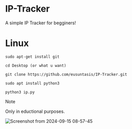 # IP-Tracker
A simple IP Tracker for begginers!

# Linux
```
sudo apt-get install git
```
```
cd Desktop (or what u want)
```
```
git clone https://github.com/eusuntasis/IP-Tracker.git
```
```
sudo apt install python3
```
```
python3 ip.py
```

> [!NOTE]
> Only in eductional purposes.


![Screenshot from 2024-09-15 08-57-45](https://github.com/user-attachments/assets/f2cbbd9b-1a27-45fc-a4bb-eed5ef9fd4f9)

